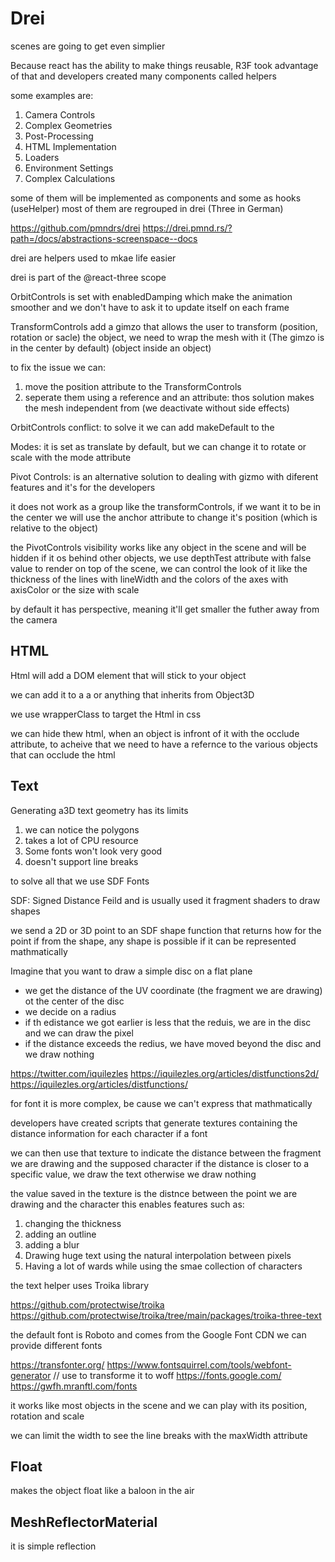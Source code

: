 # Drei 
scenes are going to get even simplier

Because react has the ability to make things reusable, R3F took advantage of that and developers created many components called helpers

 some examples are:
 1. Camera Controls
 2. Complex Geometries
 3. Post-Processing
 4. HTML Implementation
 5. Loaders
 6. Environment Settings
 7. Complex Calculations

some of them will be implemented as components <theHelper> and some as hooks (useHelper) most of them are regrouped in drei (Three in German)

https://github.com/pmndrs/drei
https://drei.pmnd.rs/?path=/docs/abstractions-screenspace--docs

drei are helpers used to mkae life easier 

drei is part of the @react-three scope

OrbitControls is set with enabledDamping which make the animation smoother and we don't have to ask it to update itself on each frame

TransformControls add a gimzo that allows the user to transform (position, rotation or sacle) the object, we need to wrap the mesh with it (The gimzo is in the center by default) (object inside an object) 

to fix the issue we can:
1. move the position attribute to the TransformControls
2. seperate them using a reference and an attribute: thos solution makes the mesh independent from <TransformControls> (we deactivate <TransformControls> without side effects)

OrbitControls conflict: to solve it we can add makeDefault to the <orbitControls>

Modes: it is set as translate by default, but we can change it to rotate or scale with the mode attribute 

Pivot Controls: is an alternative solution to dealing with gizmo with diferent features and it's for the developers

it does not work as a group like the transformControls, if we want it to be in the center we will use the anchor attribute to change it's position (which is relative to the object)

the PivotControls visibility works like any object in the scene and will be hidden if it os behind other objects, we use depthTest attribute with false value to render on top of the scene, we can control the look of it like the thickness of the lines with lineWidth and the colors of the axes with axisColor or the size with scale

by default it has perspective, meaning it'll get smaller the futher away from the camera 

## HTML
Html will add a DOM element that will stick to your object

we can add it to a <mesh> a <group> or anything that inherits from Object3D 

we use wrapperClass to target the Html in css

we can hide thew html, when an object is infront of it with the occlude attribute, to acheive that we need to have a refernce to the various objects that can occlude the html

## Text
Generating a3D text geometry has its limits
1. we can notice the polygons
2. takes a lot of CPU resource
3. Some fonts won't look very good
4. doesn't support line breaks

to solve all that we use SDF Fonts

SDF: Signed Distance Feild and is usually used it fragment shaders to draw shapes

we send a 2D or 3D point to an SDF shape function that returns how for the point if from the shape, any shape is possible if it can be represented mathmatically 

 Imagine that you want to draw a simple disc on a flat plane
 * we get the distance of the UV coordinate (the fragment we are drawing) ot the center of the disc
 * we decide on a radius 
 * if th edistance we got earlier is less that the reduis, we are in the disc and we can draw the pixel
 * if the distance exceeds the redius, we have moved beyond the disc and we draw nothing

https://twitter.com/iquilezles
https://iquilezles.org/articles/distfunctions2d/
https://iquilezles.org/articles/distfunctions/

for font it is more complex, be cause we can't express that mathmatically 

developers have created scripts that generate textures containing the distance information for each character if a font

we can then use that texture to indicate the distance between the fragment we are drawing and the supposed character
if the distance is closer to a specific value, we draw the text otherwise we draw nothing 

the value saved in the texture is the distnce between the point we are drawing and the character this enables features such as:
1. changing the thickness 
2. adding an outline
3. adding a blur
4. Drawing huge text using the natural interpolation between pixels
5. Having a lot of wards while using the smae collection of characters

the text helper uses Troika library 

https://github.com/protectwise/troika
https://github.com/protectwise/troika/tree/main/packages/troika-three-text

the default font is Roboto and comes from the Google Font CDN we can provide different fonts

https://transfonter.org/
https://www.fontsquirrel.com/tools/webfont-generator // use to transforme it to woff 
https://fonts.google.com/
https://gwfh.mranftl.com/fonts

it works like most objects in the scene and we can play with its position, rotation and scale

we can limit the width to see the line breaks with the maxWidth attribute

## Float 
makes the object float like a baloon in the air

## MeshReflectorMaterial
it is simple reflection